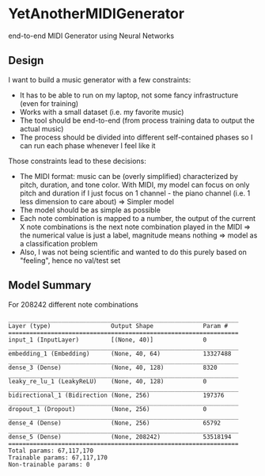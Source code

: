 # YetAnotherMIDIGenerator
end-to-end MIDI Generator using Neural Networks

## Design
I want to build a music generator with a few constraints:
- It has to be able to run on my laptop, not some fancy infrastructure (even for training)
- Works with a small dataset (i.e. my favorite music)
- The tool should be end-to-end (from process training data to output the actual music)
- The process should be divided into different self-contained phases so I can run each phase whenever I feel like it

Those constraints lead to these decisions:
- The MIDI format: music can be (overly simplified) characterized by pitch, duration, and tone color. With MIDI, my model can focus on only pitch and duration if I just focus on 1 channel - the piano channel (i.e. 1 less dimension to care about) => Simpler model
- The model should be as simple as possible
- Each note combination is mapped to a number, the output of the current X note combinations is the next note combination played in the MIDI => the numerical value is just a label, magnitude means nothing => model as a classification problem
- Also, I was not being scientific and wanted to do this purely based on "feeling", hence no val/test set

## Model Summary
For 208242 different note combinations
```
_________________________________________________________________
Layer (type)                 Output Shape              Param #   
=================================================================
input_1 (InputLayer)         [(None, 40)]              0         
_________________________________________________________________
embedding_1 (Embedding)      (None, 40, 64)            13327488  
_________________________________________________________________
dense_3 (Dense)              (None, 40, 128)           8320      
_________________________________________________________________
leaky_re_lu_1 (LeakyReLU)    (None, 40, 128)           0         
_________________________________________________________________
bidirectional_1 (Bidirection (None, 256)               197376    
_________________________________________________________________
dropout_1 (Dropout)          (None, 256)               0         
_________________________________________________________________
dense_4 (Dense)              (None, 256)               65792     
_________________________________________________________________
dense_5 (Dense)              (None, 208242)            53518194  
=================================================================
Total params: 67,117,170
Trainable params: 67,117,170
Non-trainable params: 0
```
